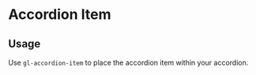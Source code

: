 # Accordion Item

<!-- STORY -->

## Usage

Use `gl-accordion-item` to place the accordion item within your accordion.
